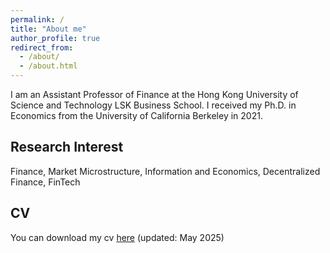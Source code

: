 ```yaml
---
permalink: /
title: "About me"
author_profile: true
redirect_from: 
  - /about/
  - /about.html
---
```


I am an Assistant Professor of Finance at the Hong Kong University of Science and Technology LSK Business School. I received my Ph.D. in Economics from the University of California Berkeley in 2021. 

Research Interest
---
Finance, Market Microstructure, Information and Economics, Decentralized Finance, FinTech

CV
---
You can download my cv <a href="assets/papers/CV.pdf" target="_blank">here</a> (updated: May 2025)
